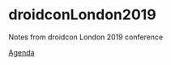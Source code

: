 # droidconLondon2019
Notes from droidcon London 2019 conference

[Agenda](https://skillsmatter.com/conferences/11785-droidcon-london-2019#program)
